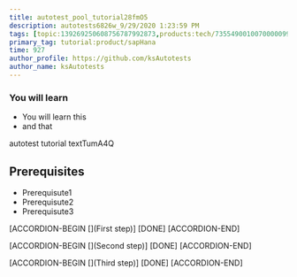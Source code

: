 ```yaml
---
title: autotest_pool_tutorial28fmO5
description: autotests6826w_9/29/2020 1:23:59 PM
tags: [topic:139269250608756787992873,products:tech/73554900100700000996,tutorial:experience/advanced]
primary_tag: tutorial:product/sapHana
time: 927
author_profile: https://github.com/ksAutotests
author_name: ksAutotests
---
```

### You will learn
- You will learn this
- and that

autotest tutorial textTumA4Q

## Prerequisites
- Prerequisute1
- Prerequisute2
- Prerequisute3

[ACCORDION-BEGIN [](First step)]
[DONE]
[ACCORDION-END]

[ACCORDION-BEGIN [](Second step)]
[DONE]
[ACCORDION-END]

[ACCORDION-BEGIN [](Third step)]
[DONE]
[ACCORDION-END]

